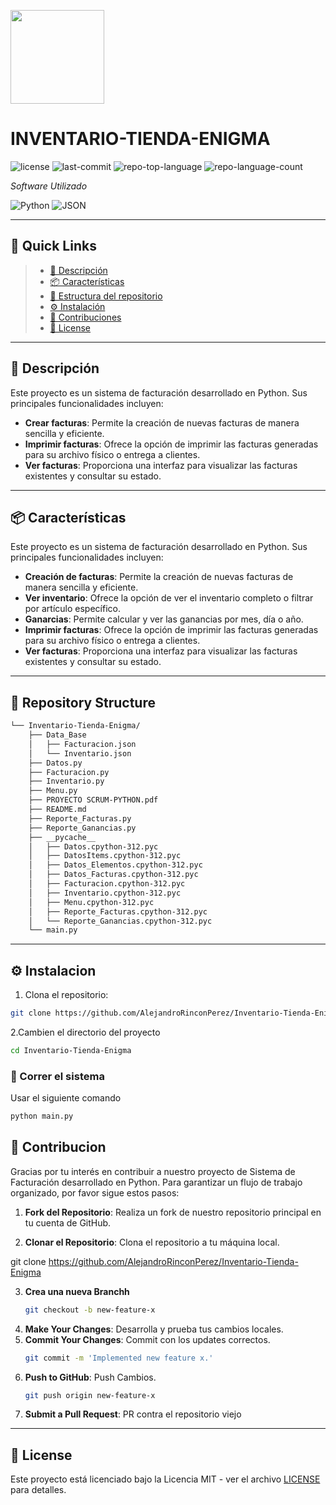 <p align="left">
  <img src="https://encrypted-tbn0.gstatic.com/images?q=tbn:ANd9GcRDkAAEJ_9ZIIVfl_qnFfan7_FOtgxjTGdxAA&s" width="150" />
</p>
<p align="center">
    <h1 align="left">INVENTARIO-TIENDA-ENIGMA</h1>
</p>

<p align="left">
	<img src="https://img.shields.io/github/license/AlejandroRinconPerez/Inventario-Tienda-Enigma?style=flat&color=0080ff" alt="license">
	<img src="https://img.shields.io/github/last-commit/AlejandroRinconPerez/Inventario-Tienda-Enigma?style=flat&logo=git&logoColor=white&color=0080ff" alt="last-commit">
	<img src="https://img.shields.io/github/languages/top/AlejandroRinconPerez/Inventario-Tienda-Enigma?style=flat&color=0080ff" alt="repo-top-language">
	<img src="https://img.shields.io/github/languages/count/AlejandroRinconPerez/Inventario-Tienda-Enigma?style=flat&color=0080ff" alt="repo-language-count">
<p>
<p align="left">
		<em>Software Utilizado</em>
</p>
<p align="left">
	<img src="https://img.shields.io/badge/Python-3776AB.svg?style=flat&logo=Python&logoColor=white" alt="Python">
	<img src="https://img.shields.io/badge/JSON-000000.svg?style=flat&logo=JSON&logoColor=white" alt="JSON">
</p>
<hr>

## 🔗 Quick Links

> - [📍 Descripción](#-overview)
> - [📦 Características](#-features)
> - [📂 Estructura del repositorio](#-repository-structure)
> - [⚙️ Instalación](#-repository-structure)
> - [🤝 Contribuciones](#-contributing)
> - [📄 License](#-license)


---

## 📍 Descripción

Este proyecto es un sistema de facturación desarrollado en Python. Sus principales funcionalidades incluyen:

-   **Crear facturas**: Permite la creación de nuevas facturas de manera sencilla y eficiente.
-   **Imprimir facturas**: Ofrece la opción de imprimir las facturas generadas para su archivo físico o entrega a clientes.
-   **Ver facturas**: Proporciona una interfaz para visualizar las facturas existentes y consultar su estado.
---

## 📦 Características

Este proyecto es un sistema de facturación desarrollado en Python. Sus principales funcionalidades incluyen:

-   **Creación de facturas**: Permite la creación de nuevas facturas de manera sencilla y eficiente.
-   **Ver inventario**: Ofrece la opción de ver el inventario completo o filtrar por artículo específico.
-   **Ganarcias**: Permite calcular y ver las ganancias por mes, día o año.
-   **Imprimir facturas**: Ofrece la opción de imprimir las facturas generadas para su archivo físico o entrega a clientes.
-   **Ver facturas**: Proporciona una interfaz para visualizar las facturas existentes y consultar su estado.
---

## 📂 Repository Structure

```sh
└── Inventario-Tienda-Enigma/
    ├── Data_Base
    │   ├── Facturacion.json
    │   └── Inventario.json
    ├── Datos.py
    ├── Facturacion.py
    ├── Inventario.py
    ├── Menu.py
    ├── PROYECTO SCRUM-PYTHON.pdf
    ├── README.md
    ├── Reporte_Facturas.py
    ├── Reporte_Ganancias.py
    ├── __pycache__
    │   ├── Datos.cpython-312.pyc
    │   ├── DatosItems.cpython-312.pyc
    │   ├── Datos_Elementos.cpython-312.pyc
    │   ├── Datos_Facturas.cpython-312.pyc
    │   ├── Facturacion.cpython-312.pyc
    │   ├── Inventario.cpython-312.pyc
    │   ├── Menu.cpython-312.pyc
    │   ├── Reporte_Facturas.cpython-312.pyc
    │   └── Reporte_Ganancias.cpython-312.pyc
    └── main.py
```

---

## ⚙️ Instalacion

1. Clona el repositorio:

```sh
git clone https://github.com/AlejandroRinconPerez/Inventario-Tienda-Enigma
```

2.Cambien el directorio del proyecto 

```sh
cd Inventario-Tienda-Enigma
```


### 🤖 Correr el sistema 

Usar el siguiente comando

```sh
python main.py
```




## 🤝 Contribucion
Gracias por tu interés en contribuir a nuestro proyecto de Sistema de Facturación desarrollado en Python. Para garantizar un flujo de trabajo organizado, por favor sigue estos pasos:

1.  **Fork del Repositorio**: Realiza un fork de nuestro repositorio principal en tu cuenta de GitHub.
    
2.  **Clonar el Repositorio**: Clona el repositorio a tu máquina local.


   git clone https://github.com/AlejandroRinconPerez/Inventario-Tienda-Enigma
   
3. **Crea una nueva Branchh**
   ```sh
   git checkout -b new-feature-x
   ```
4. **Make Your Changes**: Desarrolla y prueba tus cambios locales.
5. **Commit Your Changes**: Commit con los updates correctos.
   ```sh
   git commit -m 'Implemented new feature x.'
   ```
6. **Push to GitHub**: Push Cambios.
   ```sh
   git push origin new-feature-x
   ```
7. **Submit a Pull Request**: PR contra el repositorio viejo 

</details>

---

## 📄 License
Este proyecto está licenciado bajo la Licencia MIT - ver el archivo [LICENSE](LICENSE) para detalles.




